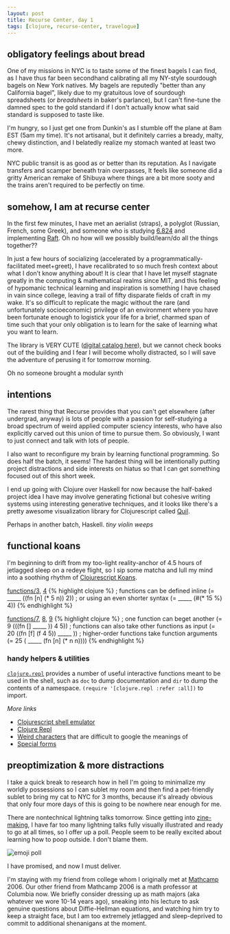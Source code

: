 ```yaml
---
layout: post
title: Recurse Center, day 1
tags: [clojure, recurse-center, travelogue]
---
```


## obligatory feelings about bread

One of my missions in NYC is to taste some of the finest bagels I can find, as I have thus far been secondhand calibrating all my NY-style sourdough bagels on New York natives. My bagels are reputedly "better than any California bagel", likely due to my gratuitous love of sourdough spreadsheets (or *breadsheets* in baker's parlance), but I can't fine-tune the damned spec to the gold standard if I don't actually know what said standard is supposed to taste like.

I'm hungry, so I just get one from Dunkin's as I stumble off the plane at 8am EST (5am my time). It's not artisanal, but it definitely carries a bready, malty, chewy distinction, and I belatedly realize my stomach wanted at least two more.

NYC public transit is as good as or better than its reputation. As I navigate transfers and scamper beneath train overpasses, It feels like someone did a gritty American remake of Shibuya where things are a bit more sooty and the trains aren't required to be perfectly on time.

## somehow, I am at recurse center

In the first few minutes, I have met an aerialist (straps), a polyglot (Russian, French, some Greek), and someone who is studying [6.824](https://pdos.csail.mit.edu/6.824/) and implementing [Raft](https://raft.github.io/). Oh no how will we possibly build/learn/do all the things together??

In just a few hours of socializing (accelerated by a programmatically-facilitated meet+greet), I have recalibrated to so much fresh context about what I don’t know anything about! It is clear that I have let myself stagnate greatly in the computing & mathematical realms since MIT, and this feeling of hypomanic technical learning and inspiration is something I have chased in vain since college, leaving a trail of fifty disparate fields of craft in my wake. It's so difficult to replicate the magic without the rare (and unfortunately socioeconomic) privilege of an environment where you have been fortunate enough to logistick your life for a brief, charmed span of time such that your only obligation is to learn for the sake of learning what you want to learn.

The library is VERY CUTE ([digital catalog here](https://recursecenter.libib.com/)), but we cannot check books out of the building and I fear I will become wholly distracted, so I will save the adventure of perusing it for tomorrow morning.

Oh no someone brought a modular synth

## intentions

The rarest thing that Recurse provides that you can't get elsewhere (after undergrad, anyway) is lots of people with a passion for self-studying a broad spectrum of weird applied computer sciency interests, who have also explicitly carved out this union of time to pursue them. So obviously, I want to just connect and talk with lots of people.

I also want to reconfigure my brain by learning functional programming. So does half the batch, it seems! The hardest thing will be intentionally putting project distractions and side interests on hiatus so that I can get something focused out of this short week.

I end up going with Clojure over Haskell for now because the half-baked project idea I have may involve generating fictional but cohesive writing systems using interesting generative techniques, and it looks like there's a pretty awesome visualization library for Clojurescript called [Quil](http://quil.info/).

Perhaps in another batch, Haskell. *tiny violin weeps*

## functional koans

I'm beginning to drift from my too-light reality-anchor of 4.5 hours of jetlagged sleep on a redeye flight, so I sip some matcha and lull my mind into a soothing rhythm of [Clojurescript Koans](http://clojurescriptkoans.com/). 

[functions/3](http://clojurescriptkoans.com/#functions/3), [4](http://clojurescriptkoans.com/#functions/4)
{% highlight clojure %}
; functions can be defined inline
(= _____ ((fn [n] (* 5 n)) 2))
; or using an even shorter syntax
(= _____ (#(* 15 %) 4))
{% endhighlight %}

[functions/7](http://clojurescriptkoans.com/#functions/7), [8](http://clojurescriptkoans.com/#functions/8), [9](http://clojurescriptkoans.com/#functions/9)
{% highlight clojure %}
; one function can beget another
(= 9 (((fn [] _____ )) 4 5))
; functions can also take other functions as input
(= 20 ((fn [f] (f 4 5)) _____ ))
; higher-order functions take function arguments
(= 25 ( _____ (fn [n] (* n n))))
{% endhighlight %}

### handy helpers & utilities

[`clojure.repl`](https://clojuredocs.org/clojure.repl) provides a number of useful interactive functions meant to be used in the shell, such as `doc` to dump documentation and `dir` to dump the contents of a namespace. `(require '[clojure.repl :refer :all])` to import.

*More links*
+ [Clojurescript shell emulator](https://clojurescript.io/)
+ [Clojure Repl](https://repl.it/languages/clojure)
+ [Weird characters](https://clojure.org/guides/weird_characters) that are difficult to google the meanings of
+ [Special forms](https://clojure.org/reference/special_forms)

## preoptimization & more distractions

I take a quick break to research how in hell I'm going to minimalize my worldly possessions so I can sublet my room and then find a pet-friendly sublet to bring my cat to NYC for 3 months, because it's already obvious that only four more days of this is going to be nowhere near enough for me.

There are nontechnical lightning talks tomorrow. Since getting into [zine-making](https://distractibility.github.io), I have far too many lightning talks fully visually illustrated and ready to go at all times, so I offer up a poll. People seem to be really excited about learning how to poop outside. I don't blame them.

<img alt="emoji poll" src="{{site.baseurl}}assets/images/2020-02-18-poop.png"/>

I have promised, and now I must deliver.

I'm staying with my friend from college whom I originally met at [Mathcamp](https://www.mathcamp.org/) 2006. Our other friend from Mathcamp 2006 is a math professor at Columbia now. We briefly consider dressing up as math majors (aka whatever we wore 10-14 years ago), sneaking into his lecture to ask genuine questions about Diffie-Hellman equations, and watching him try to keep a straight face, but I am too extremely jetlagged and sleep-deprived to commit to additional shenanigans at the moment.
